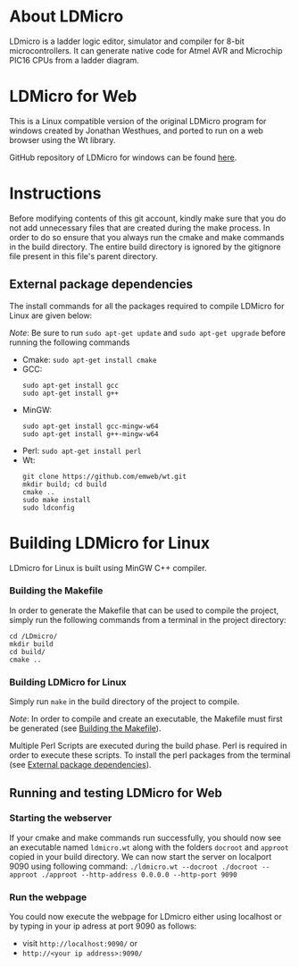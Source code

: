 # About LDMicro
LDmicro is a ladder logic editor, simulator and compiler for 8-bit microcontrollers. It can generate native code for Atmel AVR and Microchip PIC16 CPUs from a ladder diagram.

# LDMicro for Web
This is a Linux compatible version of the original LDMicro program for windows created by Jonathan Westhues, and ported to run on a web browser using the Wt library.

GitHub repository of LDMicro for windows can be found [here](https://github.com/akshay-c/LDmicro).

# Instructions
Before modifying contents of this git account, kindly make sure that you do not add unnecessary files that are created during the make process. In order to do so ensure that you always run the cmake and make commands in the build directory. The entire build directory is ignored by the gitignore file present in this file's parent directory.



## External package dependencies
The install commands for all the packages required to compile LDMicro for Linux are given below:

_Note_: Be sure to run `sudo apt-get update` and `sudo apt-get upgrade` before running the following commands

* Cmake: `sudo apt-get install cmake`
* GCC: 
  ```
  sudo apt-get install gcc
  sudo apt-get install g++
  ```
* MinGW: 
  ```
  sudo apt-get install gcc-mingw-w64
  sudo apt-get install g++-mingw-w64
  ```
* Perl: `sudo apt-get install perl`
* Wt:
  ```
  git clone https://github.com/emweb/wt.git
  mkdir build; cd build
  cmake ..
  sudo make install
  sudo ldconfig
  ```

# Building LDMicro for Linux
LDmicro for Linux is built using MinGW C++ compiler.

### Building the Makefile
In order to generate the Makefile that can be used to compile the project, simply run the following commands from a terminal in the project directory:
```
cd /LDmicro/
mkdir build
cd build/
cmake ..
```

### Building LDMicro for Linux
Simply run `make` in the build directory of the project to compile.

_Note_: In order to compile and create an executable, the Makefile must first be generated (see [Building the Makefile](#building-the-makefile)).

Multiple Perl Scripts are executed during the build phase. Perl is required in order to execute these scripts. To install the perl packages from the terminal (see [External package dependencies](#external-package-dependencies)).

## Running and testing LDMicro for Web
### Starting the webserver
If your cmake and make commands run successfully, you should now see an executable named `ldmicro.wt` along with the folders `docroot` and `approot` copied in your build directory.
We can now start the server on localport 9090 using following command:
`./ldmicro.wt --docroot ./docroot --approot ./approot --http-address 0.0.0.0 --http-port 9090`

### Run the webpage
You could now execute the webpage for LDmicro either using localhost or by typing in your ip adress at port 9090 as follows:
* visit `http://localhost:9090/` or
* `http://<your ip address>:9090/`

